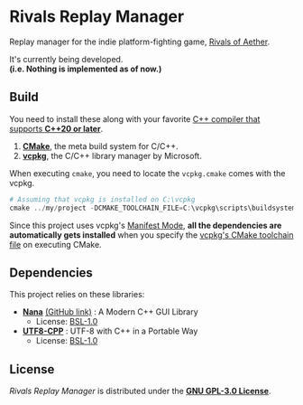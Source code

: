 
# Rivals Replay Manager

Replay manager for the indie platform-fighting game, [Rivals of Aether](https://rivalsofaether.com/).

It's currently being developed.\
**(i.e. Nothing is implemented as of now.)**

## Build

You need to install these along with your favorite [C++ compiler that supports **C++20 or later**](https://en.cppreference.com/w/cpp/compiler_support).
1. [**CMake**](https://cmake.org/), the meta build system for C/C++.
2. [**vcpkg**](https://vcpkg.io/), the C/C++ library manager by Microsoft.

When executing `cmake`, you need to locate the `vcpkg.cmake` comes with the vcpkg.
```powershell
# Assuming that vcpkg is installed on C:\vcpkg
cmake ../my/project -DCMAKE_TOOLCHAIN_FILE=C:\vcpkg\scripts\buildsystems\vcpkg.cmake
```
Since this project uses vcpkg's [Manifest Mode](https://vcpkg.io/en/docs/users/manifests.html), **all the dependencies are automatically gets installed** when you specify the [vcpkg's CMake toolchain file](https://vcpkg.io/en/docs/users/integration.html#cmake-toolchain-file-recommended-for-open-source-cmake-projects) on executing CMake.

## Dependencies

This project relies on these libraries:
+ [**Nana**](http://nanapro.org/en-us/) [(GitHub link)](https://github.com/cnjinhao/nana) : A Modern C++ GUI Library
    - License: [BSL-1.0](https://github.com/cnjinhao/nana/blob/master/LICENSE)
+ [**UTF8-CPP**](https://github.com/nemtrif/utfcpp) : UTF-8 with C++ in a Portable Way
    - License: [BSL-1.0](https://github.com/nemtrif/utfcpp/blob/master/LICENSE)


## License

*Rivals Replay Manager* is distributed under the [**GNU GPL-3.0 License**](LICENSE).
